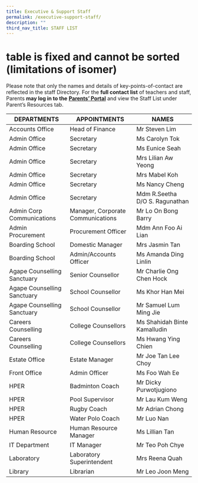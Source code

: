 ```yaml
---
title: Executive & Support Staff
permalink: /executive-support-staff/
description: ""
third_nav_title: STAFF LIST
---
```

# table is fixed and cannot be sorted (limitations of isomer)

Please note that only the names and details of key-points-of-contact are reflected in the staff Directory. For the **full contact list** of teachers and staff, Parents **may log in to the** <a href="http://lms.acsindep.edu.sg/ACSIndep/logon_new.aspx?type=parents" target="_blank"><b>Parents’ Portal</b></a> and view the Staff List under Parent’s Resources tab.

|     DEPARTMENTS  |     APPOINTMENTS    |   NAMES    |
|----------------|-----------|---------------|
| Accounts Office             | Head of Finance                   | Mr Steven Lim                  |
| Admin Office                | Secretary                         | Ms Carolyn Tok                 |
| Admin Office                | Secretary                         | Ms Eunice Seah                 |
| Admin Office                | Secretary                         | Mrs Lilian Aw Yeong            |
| Admin Office                | Secretary                         | Mrs Mabel Koh                  |
| Admin Office                | Secretary                         | Ms Nancy Cheng                 |
| Admin Office                | Secretary                         | Mdm R.Seetha D/O S. Ragunathan |
| Admin Corp Communications   | Manager, Corporate Communications | Mr Lo On Bong Barry            |
| Admin Procurement           | Procurement Officer               | Mdm Ann Foo Ai Lian            |
| Boarding School             | Domestic Manager                  | Mrs Jasmin Tan                 |
| Boarding School             | Admin/Accounts Officer            | Ms Amanda Ding Linlin          |
| Agape Counselling Sanctuary | Senior Counsellor                 | Mr Charlie Ong Chen Hock       |
| Agape Counselling Sanctuary | School Counsellor                 | Ms Khor Han Mei                |
| Agape Counselling Sanctuary | School Counsellor                 | Mr Samuel Lum Ming Jie         |
| Careers Counselling         | College Counsellors               | Ms Shahidah Binte Kamalludin   |
| Careers Counselling         | College Counsellors               | Ms Hwang Ying Chien            |
| Estate Office               | Estate Manager                    | Mr Joe Tan Lee Choy            |
| Front Office                | Admin Officer                     | Ms Foo Wah Ee                  |
| HPER                        | Badminton Coach                   | Mr Dicky Purwotjugiono         |
| HPER                        | Pool Supervisor                   | Mr Lau Kum Weng                |
| HPER                        | Rugby Coach                       | Mr Adrian Chong                |
| HPER                        | Water Polo Coach                  | Mr Luo Nan                     |
| Human Resource              | Human Resource Manager            | Ms Lillian Tan                 |
| IT Department               | IT Manager                        | Mr Teo Poh Chye                |
| Laboratory                  | Laboratory Superintendent         | Mrs Reena Quah                 |
| Library                     | Librarian                         | Mr Leo Joon Meng               |
